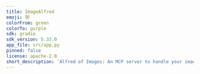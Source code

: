 ```yaml
---
title: ImageAlfred
emoji: 😻
colorFrom: green
colorTo: purple
sdk: gradio
sdk_version: 5.33.0
app_file: src/app.py
pinned: false
license: apache-2.0
short_description: 'Alfred of Images: An MCP server to handle your image edits.'
---
```

